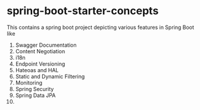 # spring-boot-starter-concepts
This contains a spring boot project depicting various features in Spring Boot like

1. Swagger Documentation
2. Content Negotiation
3. i18n
4. Endpoint Versioning
5. Hateoas and HAL
6. Static and Dynamic Filtering
7. Monitoring
8. Spring Security
9. Spring Data JPA
10. 
